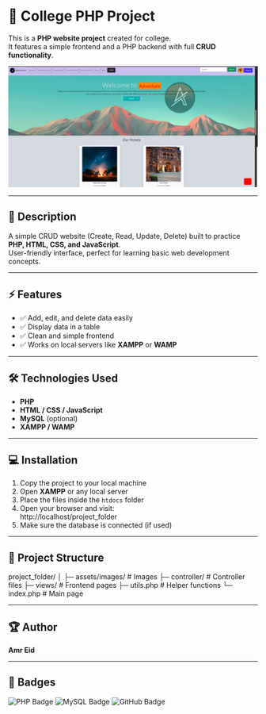 # 🚀 College PHP Project

This is a **PHP website project** created for college.  
It features a simple frontend and a PHP backend with full **CRUD functionality**.

![Website Screenshot](5.png)

---

## 🌟 Description
A simple CRUD website (Create, Read, Update, Delete) built to practice **PHP, HTML, CSS, and JavaScript**.  
User-friendly interface, perfect for learning basic web development concepts.

---

## ⚡ Features
- ✅ Add, edit, and delete data easily  
- ✅ Display data in a table  
- ✅ Clean and simple frontend  
- ✅ Works on local servers like **XAMPP** or **WAMP**  

---

## 🛠 Technologies Used
- **PHP**  
- **HTML / CSS / JavaScript**  
- **MySQL** (optional)  
- **XAMPP / WAMP**  

---

## 💻 Installation
1. Copy the project to your local machine  
2. Open **XAMPP** or any local server  
3. Place the files inside the `htdocs` folder  
4. Open your browser and visit:  
http://localhost/project_folder
5. Make sure the database is connected (if used)

---

## 📂 Project Structure

project_folder/
│
├─ assets/images/ # Images
├─ controller/ # Controller files
├─ views/ # Frontend pages
├─ utils.php # Helper functions
└─ index.php # Main page

---

## 🏆 Author
**Amr Eid**

---

## 🔖 Badges
![PHP Badge](https://img.shields.io/badge/PHP-777BB4?style=flat&logo=php&logoColor=white) 
![MySQL Badge](https://img.shields.io/badge/MySQL-4479A1?style=flat&logo=mysql&logoColor=white) 
![GitHub Badge](https://img.shields.io/badge/GitHub-181717?style=flat&logo=github&logoColor=white)









